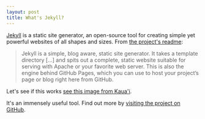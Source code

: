 ```yaml
---
layout: post
title: What's Jekyll?
---
```


[Jekyll](http://jekyllrb.com) is a static site generator, an open-source tool for creating simple yet powerful websites of all shapes and sizes. From [the project's readme](https://github.com/jekyll/jekyll/blob/master/README.markdown):

> Jekyll is a simple, blog aware, static site generator. It takes a template directory [...] and spits out a complete, static website suitable for serving with Apache or your favorite web server. This is also the engine behind GitHub Pages, which you can use to host your project’s page or blog right here from GitHub.

Let's see if this works [see this image from Kaua'i](https://unsplash.com/photos/udSPh12VjgE).

It's an immensely useful tool. Find out more by [visiting the project on GitHub](https://github.com/jekyll/jekyll).
